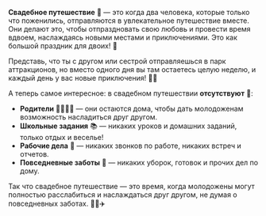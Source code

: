 **Свадебное путешествие** 🌟 — это когда два человека, которые только что поженились, отправляются в увлекательное путешествие вместе. Они делают это, чтобы отпраздновать свою любовь и провести время вдвоем, наслаждаясь новыми местами и приключениями. Это как большой праздник для двоих! 🎉

Представь, что ты с другом или сестрой отправляешься в парк аттракционов, но вместо одного дня вы там остаетесь целую неделю, и каждый день у вас новые приключения! 🎠🎢

А теперь самое интересное: в свадебном путешествии **отсутствуют** 🚫:

- **Родители** 👨‍👩‍👧‍👦 — они остаются дома, чтобы дать молодоженам возможность насладиться друг другом.
- **Школьные задания** 📚 — никаких уроков и домашних заданий, только отдых и веселье!
- **Рабочие дела** 💼 — никаких звонков по работе, никаких встреч и отчетов.
- **Повседневные заботы** 🧹 — никаких уборок, готовок и прочих дел по дому.

Так что свадебное путешествие — это время, когда молодожены могут полностью расслабиться и наслаждаться друг другом, не думая о повседневных заботах. 🌴🌊✈️